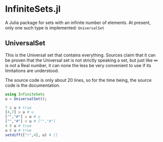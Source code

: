 # InfiniteSets.jl

A Julia package for sets with an infinite number of elements.
At present, only one such type is implemented: `UniversalSet`

## UniversalSet

This is the Universal set that contains everything. Sources claim that
it can be proven that the Universal set is not strictly speaking a set, but
just like ∞ is not a Real number, it can none the less be very convenient to
use if its limitations are understood.

The source code is only about 20 lines, so for the time being, the source code
is the documentation.

```julia
using InfiniteSets
u = UniversalSet();

7 ⊆ u # true
[4,7] ∪ u # u
["","#"] ∪ u # u
["","#"] ∩ u # ["","#"]
4 ∈ u # true
u ∈ u # true
setdiff(["!",4], u) # []
```

